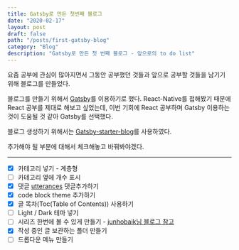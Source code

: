 ```yaml
---
title: Gatsby로 만든 첫번째 블로그
date: "2020-02-17"
layout: post
draft: false
path: "/posts/first-gatsby-blog"
category: "Blog"
description: "Gatsby로 만든 첫 번째 블로그 - 앞으로의 to do list"
---
```


요즘 공부에 관심이 많아지면서 그동안 공부했던 것들과 앞으로 공부할 것들을 남기기 위해 블로그를 만들었다.

블로그를 만들기 위해서 [Gatsby](https://www.gatsbyjs.org/)를 이용하기로 했다.
React-Native를 접해봤기 때문에 React 공부를 제대로 해보고 싶었는데, 이번 기회에 React 공부하며 Gatsby 이용하는 것이 도움될 것 같아 Gatsby를 선택했다.

블로그 생성하기 위해서는 [Gatsby-starter-blog](https://www.gatsbyjs.org/starters/gatsbyjs/gatsby-starter-blog/)를 사용하였다.

추가해야 될 부분에 대해서 체크해놓고 바꿔봐야겠다.

---

* [x] 카테고리 넣기 - 계층형
* [ ] 카테고리 옆에 개수 표시
* [x] 댓글 [utterances](https://github.com/utterance/utterances) 댓글추가하기
* [x] code block theme 추가하기
* [x] 글 목차(Toc(Table of Contents)) 사용하기
* [ ] Light / Dark 테마 넣기
* [ ] 시리즈 한번에 볼 수 있게 만들기 - [junhobaik님 블로그 참고](junhobaik.github.io) 
* [x] 작성 중인 글 보관하는 폴더 만들기
* [ ] 드롭다운 메뉴 만들기